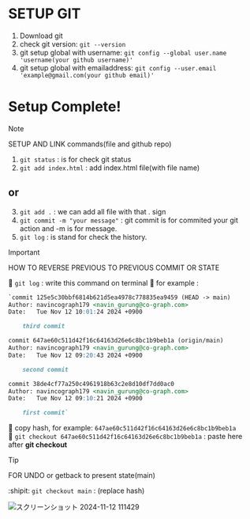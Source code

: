 # SETUP GIT
1. Download git
2. check git version: `git --version`
3. git setup global with username: `git config --global user.name 'username(your github username)'`
4. git setup global with emailaddress: `git config --user.email 'example@gmail.com(your github email)'`
# Setup Complete!



> [!NOTE]
> SETUP AND LINK commands(file and github repo)
1. `git status` : is for check git status
2. `git add index.html` : add index.html file(with file name)
## or
3. `git add .` : we can add all file with that . sign
4. `git commit -m "your message"` : git commit is for commited your git action and -m is for message.
5. `git log` : is stand for check the history.


> [!IMPORTANT] 
> HOW TO REVERSE PREVIOUS TO PREVIOUS COMMIT OR STATE

:rocket:  `git log` : write this command on terminal
:rocket: for example : 
```markdown
`commit 125e5c30bbf6814b621d5ea4978c778835ea9459 (HEAD -> main)
Author: navincograph179 <navin_gurung@co-graph.com>
Date:   Tue Nov 12 10:01:24 2024 +0900

    third commit

commit 647ae60c511d42f16c64163d26e6c8bc1b9beb1a (origin/main)
Author: navincograph179 <navin_gurung@co-graph.com>
Date:   Tue Nov 12 09:20:43 2024 +0900

    second commit

commit 38de4cf77a250c4961918b63c2e8d10df7dd0ac0
Author: navincograph179 <navin_gurung@co-graph.com>
Date:   Tue Nov 12 09:10:21 2024 +0900

    first commit`
```
:rocket: copy hash, for example: `647ae60c511d42f16c64163d26e6c8bc1b9beb1a`     
:rocket: `git checkout 647ae60c511d42f16c64163d26e6c8bc1b9beb1a` : paste here after **git checkout**

> [!TIP]
> FOR UNDO or getback to present state(main)

:shipit:   `git checkout main` : (replace hash)


![スクリーンショット 2024-11-12 111429](https://github.com/user-attachments/assets/6a24eb69-2888-4ae2-9d5c-d6987acbc3d2)
